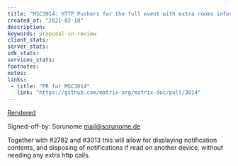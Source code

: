 ```yaml
---
title: "MSC3014: HTTP Pushers for the full event with extra rooms information"
created_at: "2021-02-18"
description:
keywords: proposal-in-review
client_stats:
server_stats:
sdk_stats:
services_stats:
footnotes:
notes:
links:
 - title: "PR for MSC3014"
   link: "https://github.com/matrix-org/matrix-doc/pull/3014"
---
```

[Rendered](https://github.com/Sorunome/matrix-doc/blob/soru/full-event-with-rooms-push/proposals/3014-full-event-with-rooms-pusher.md)

Signed-off-by: Sorunome <mail@sorunome.de>

Together with #2782 and #3013 this will allow for displaying notification contents, and disposing of notifications if read on another device, without needing any extra http calls.
